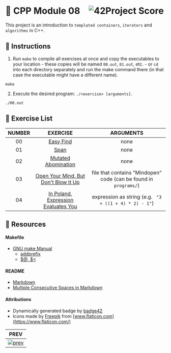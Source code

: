 # :large_orange_diamond: CPP Module 08 &ensp; ![42Project Score](https://badge42.herokuapp.com/api/project/floogman/CPP%20Module%2008)

This project is an introduction to `templated containers`, `iterators` and `algorithms` in C++.

## :small_orange_diamond: Instructions

1. Run `make` to compile all exercises at once and copy the executables to your location - these copies will be named `00.out`, `01.out`, etc. - or `cd` into each directory separately and run the make command there (in that case the executable might have a different name).
```
make
```

2. Execute the desired program: `./<exercise> [arguments]`.
```
./00.out
```

## :small_orange_diamond: Exercise List
NUMBER | EXERCISE | ARGUMENTS
:-----:|:--------:|:--------:
00 | [Easy Find](./ex00) | none
01 | [Span](./ex01) | none
02 | [Mutated Abomination](./ex02) | none
03 | [Open Your Mind, But Don't Blow It Up](./ex03) | file that contains "Mindopen" code (can be found in `programs/`)
04 | [In Poland, Expression Evaluates You](./ex04) | expression as string (e.g. ` "3 + ((1 + 4) * 2) - 1"`)

## :small_orange_diamond: Resources
#### Makefile
- [GNU make Manual](https://www.gnu.org/software/make/manual/make.html)
    - [addprefix](https://www.gnu.org/software/make/manual/make.html#File-Name-Functions)
    - [$@, $<](https://www.gnu.org/software/make/manual/html_node/Automatic-Variables.html#Automatic-Variables)
#### README
- [Markdown](https://docs.github.com/en/github/writing-on-github/getting-started-with-writing-and-formatting-on-github/basic-writing-and-formatting-syntax)
- [Multiple Consecutive Spaces in Markdown](https://steemit.com/markdown/@jamesanto/how-to-add-multiple-spaces-between-texts-in-markdown)
#### Attributions
- Dynamically generated badge by [badge42](https://github.com/JaeSeoKim/badge42)
- Icons made by [Freepik](https://www.freepik.com) from [www.flaticon.com](https://www.flaticon.com/)

| PREV |
|:----:|
| [![prev](https://user-images.githubusercontent.com/59726559/138678592-27d20df6-cb62-4768-92d3-4bc270a6e4cf.png)](../CPP_Module_07) |
